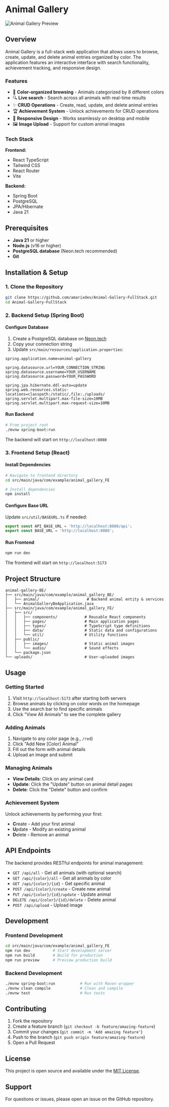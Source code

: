 # Animal Gallery

![Animal Gallery Preview](preview.png)

## Overview
Animal Gallery is a full-stack web application that allows users to browse, create, update, and delete animal entries organized by color. The application features an interactive interface with search functionality, achievement tracking, and responsive design.

### Features
- 🎨 **Color-organized browsing** - Animals categorized by 8 different colors
- 🔍 **Live search** - Search across all animals with real-time results
- ✨ **CRUD Operations** - Create, read, update, and delete animal entries
- 🏆 **Achievement System** - Unlock achievements for CRUD operations
- 📱 **Responsive Design** - Works seamlessly on desktop and mobile
- 🖼️ **Image Upload** - Support for custom animal images

### Tech Stack
**Frontend:**
- React TypeScript
- Tailwind CSS
- React Router
- Vite

**Backend:**
- Spring Boot
- PostgreSQL
- JPA/Hibernate
- Java 21

## Prerequisites
- **Java 21** or higher
- **Node.js** (v16 or higher)
- **PostgreSQL database** (Neon.tech recommended)
- **Git**

## Installation & Setup

### 1. Clone the Repository
```bash
git clone https://github.com/amarixdev/Animal-Gallery-FullStack.git
cd Animal-Gallery-FullStack
```

### 2. Backend Setup (Spring Boot)

#### Configure Database
1. Create a PostgreSQL database on [Neon.tech](https://neon.tech)
2. Copy your connection string
3. Update `src/main/resources/application.properties`:
```properties
spring.application.name=animal-gallery

spring.datasource.url=YOUR_CONNECTION_STRING
spring.datasource.username=YOUR_USERNAME
spring.datasource.password=YOUR_PASSWORD

spring.jpa.hibernate.ddl-auto=update
spring.web.resources.static-locations=classpath:/static/,file:./uploads/
spring.servlet.multipart.max-file-size=10MB
spring.servlet.multipart.max-request-size=10MB
```

#### Run Backend
```bash
# From project root
./mvnw spring-boot:run
```

The backend will start on `http://localhost:8080`

### 3. Frontend Setup (React)

#### Install Dependencies
```bash
# Navigate to frontend directory
cd src/main/java/com/example/animal_gallery_FE

# Install dependencies
npm install
```

#### Configure Base URL
Update `src/util/BASEURL.ts` if needed:
```typescript
export const API_BASE_URL = 'http://localhost:8080/api';
export const BASE_URL = 'http://localhost:8080';
```

#### Run Frontend
```bash
npm run dev
```

The frontend will start on `http://localhost:5173`

## Project Structure
```
animal-gallery-BE/
├── src/main/java/com/example/animal_gallery_BE/
│   ├── animal/                     # Backend animal entity & services
│   └── AnimalGalleryBeApplication.java
├── src/main/java/com/example/animal_gallery_FE/
│   ├── src/
│   │   ├── components/            # Reusable React components
│   │   ├── pages/                 # Main application pages
│   │   ├── types/                 # TypeScript type definitions
│   │   ├── data/                  # Static data and configurations
│   │   └── util/                  # Utility functions
│   ├── public/
│   │   ├── images/                # Static animal images
│   │   └── audio/                 # Sound effects
│   └── package.json
└── uploads/                       # User-uploaded images
```

## Usage

### Getting Started
1. Visit `http://localhost:5173` after starting both servers
2. Browse animals by clicking on color words on the homepage
3. Use the search bar to find specific animals
4. Click "View All Animals" to see the complete gallery

### Adding Animals
1. Navigate to any color page (e.g., `/red`)
2. Click "Add New [Color] Animal"
3. Fill out the form with animal details
4. Upload an image and submit

### Managing Animals
- **View Details**: Click on any animal card
- **Update**: Click the "Update" button on animal detail pages
- **Delete**: Click the "Delete" button and confirm

### Achievement System
Unlock achievements by performing your first:
- **C**reate - Add your first animal
- **U**pdate - Modify an existing animal  
- **D**elete - Remove an animal

## API Endpoints
The backend provides RESTful endpoints for animal management:

- `GET /api/all` - Get all animals (with optional search)
- `GET /api/{color}/all` - Get all animals by color
- `GET /api/{color}/{id}` - Get specific animal
- `POST /api/{color}/create` - Create new animal
- `PUT /api/{color}/{id}/update` - Update animal
- `DELETE /api/{color}/{id}/delete` - Delete animal
- `POST /api/upload` - Upload image

## Development

### Frontend Development
```bash
cd src/main/java/com/example/animal_gallery_FE
npm run dev          # Start development server
npm run build        # Build for production
npm run preview      # Preview production build
```

### Backend Development
```bash
./mvnw spring-boot:run           # Run with Maven wrapper
./mvnw clean compile             # Clean and compile
./mvnw test                      # Run tests
```

## Contributing
1. Fork the repository
2. Create a feature branch (`git checkout -b feature/amazing-feature`)
3. Commit your changes (`git commit -m 'Add amazing feature'`)
4. Push to the branch (`git push origin feature/amazing-feature`)
5. Open a Pull Request

## License
This project is open source and available under the [MIT License](LICENSE).

## Support
For questions or issues, please open an issue on the GitHub repository.
